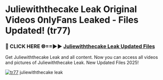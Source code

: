 # Juliewiththecake Leak Original Videos 0nlyFans Leaked - Files Updated! (tr77)

<h3>🔴 CLICK HERE 🌐==►► <a href="https://tinyurl.com/brd5kh86" rel="nofollow">Juliewiththecake Leak Updated Files</a></h3>

Get Juliewiththecake Leak and all content. Now you can access all videos and pictures of Juliewiththecake Leak. New Updated Files 2025!

[![tr77](https://i.imgur.com/K7sEzmb.gif)](https://tinyurl.com/brd5kh86)
juliewiththecake leak